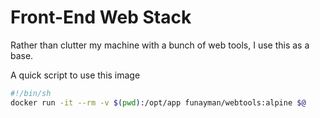 # Front-End Web Stack

Rather than clutter my machine with a bunch of web tools, I use this as a base.

A quick script to use this image
```bash
#!/bin/sh
docker run -it --rm -v $(pwd):/opt/app funayman/webtools:alpine $@
```
